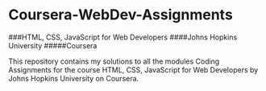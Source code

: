 # Coursera-WebDev-Assignments
###HTML, CSS, JavaScript for Web Developers ####Johns Hopkins University #####Coursera

This repository contains my solutions to all the modules Coding Assignments for the course HTML, CSS, JavaScript for Web Developers by Johns Hopkins University on Coursera. 
